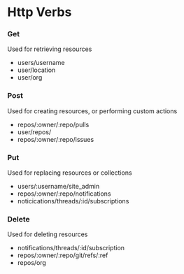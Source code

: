 
# Http Verbs
### Get
Used for retrieving resources
* users/username
* user/location
* user/org
### Post
Used for creating resources, or performing custom actions
* repos/:owner/:repo/pulls
* user/repos/
* repos/:owner/:repo/issues
### Put
Used for replacing resources or collections
* users/:username/site_admin
* repos/:owner/:repo/notifications
* noticications/threads/:id/subscriptions
### Delete
Used for deleting resources
* notifications/threads/:id/subscription
* repos/:owner/:repo/git/refs/:ref
* repos/org
